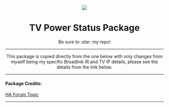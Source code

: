 <p align="center">
  <img src="https://github.com/JamesMcCarthy79/Home-Assistant-Config/blob/master/HA%20Pics/TV%20Power.png"/>
</p>
<h1 align="center">TV Power Status Package</h1>
<p align="center">Be sure to :star: my repo!</p>
<hr *** </hr>
<p align="center">This package is copied directly from the one below with only changes from myself being my specific Broadlink IR and TV IP details, please see the details from the link below.</p>
<hr --- </hr> 

<h4 align="left">Package Credits:</h4>

[HA Forum Topic](https://community.home-assistant.io/t/smart-toggle-switch-for-device-using-a-delayed-network-ping-to-detect-power-on-off/52452)

<hr --- </hr>
